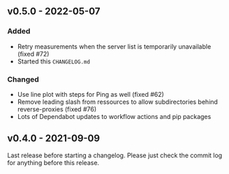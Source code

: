 ## v0.5.0 - 2022-05-07

### Added
- Retry measurements when the server list is temporarily unavailable (fixed #72)
- Started this `CHANGELOG.md`

### Changed
- Use line plot with steps for Ping as well (fixed #62)
- Remove leading slash from ressources to allow subdirectories behind reverse-proxies (fixed #76)
- Lots of Dependabot updates to workflow actions and pip packages

## v0.4.0 - 2021-09-09

Last release before starting a changelog. Please just check the commit log for
anything before this release.